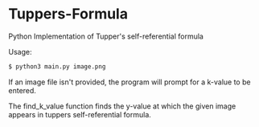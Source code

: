# Tuppers-Formula
Python Implementation of Tupper's self-referential formula

Usage:
```bash
$ python3 main.py image.png
```
If an image file isn't provided, the program will prompt for a k-value to be entered.

The find_k_value function finds the y-value at which the given image appears in tuppers self-referential formula.
